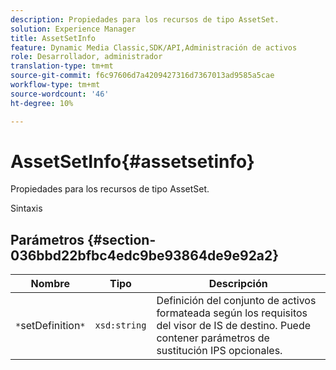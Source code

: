 ```yaml
---
description: Propiedades para los recursos de tipo AssetSet.
solution: Experience Manager
title: AssetSetInfo
feature: Dynamic Media Classic,SDK/API,Administración de activos
role: Desarrollador, administrador
translation-type: tm+mt
source-git-commit: f6c97606d7a4209427316d7367013ad9585a5cae
workflow-type: tm+mt
source-wordcount: '46'
ht-degree: 10%

---
```



# AssetSetInfo{#assetsetinfo}

Propiedades para los recursos de tipo AssetSet.

Sintaxis

## Parámetros {#section-036bbd22bfbc4edc9be93864de9e92a2}

| Nombre | Tipo | Descripción |
|---|---|---|
| `*`setDefinition`*` | `xsd:string` | Definición del conjunto de activos formateada según los requisitos del visor de IS de destino. Puede contener parámetros de sustitución IPS opcionales. |

